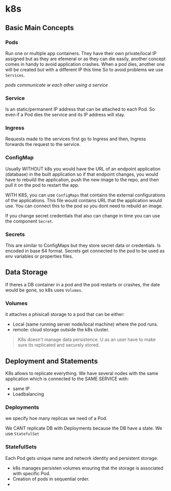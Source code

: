 # k8s
## Basic Main Concepts
### Pods 
Run one or multiple app containers.
They have their own private/local IP assigned but as they are efemeral or as they can die easily, another concept comes in  handy to avoid application crashes.
When a pod dies, another one will be created but with a different IP this time So to avoid problems we use `Services`.

*pods communicate w each other using a service*

 
### Service
Is an static/permanent IP address that can be attached to each Pod. So even if a Pod dies the service and its IP address will stay.

### Ingress
Requests made to the services first go to Ingress and then, Ingress forwards the request to the service.


### ConfigMap
Usually WITHOUT k8s you would have the URL of an endpoint application (database) in the built application so if that endpoint changes, you would have to rebuild the application, push the new image to the repo, and then pull it on the pod to restart the app.

WITH K8S, you can use `ConfigMaps` that contains the external configurations of the applications. 
This file would contains URL that the application would use. You can connect this to the pod so you dont need to rebuild an image.

If you change secret credentials that also can change in time you can use the component `Secret`.

### Secrets
This are similar to ConfigMaps but they store secret data or credentials.
Is encoded in base 64 format.
Secrets get connected to the pod to be used as env variables or properties files.
 
## Data Storage
If theres a DB container in a pod and the pod restarts or crashes, the date would be gone, so k8s uses `Volumes`.

### Volumes
it attaches a phisicall storage to a pod that can be either:
- Local (same running server node/local machine) where the pod runs.
- remote: cloud storage outside the k8s cluster.

> K8s doesn't manage data persistence. U as an user have to make sure its replicated and securely stored.

## Deployment and Statements
K8s allows to replicate everything.
We have several nodes with the same application which is connected to the SAME SERVICE with:
- same IP
- Loadbalancing

### Deployments
we specify hoe many replicas we need of a Pod.

We CANT replicate DB with Deployments because the DB have a state.
We use `StatefulSet` 

###  StatefulSets
Each Pod gets unique name and network identity and persistent storage.

- k8s manages persisten volumes ensuring that the storage is associated with specific Pod.
- Creation of pods in sequential order.
- 